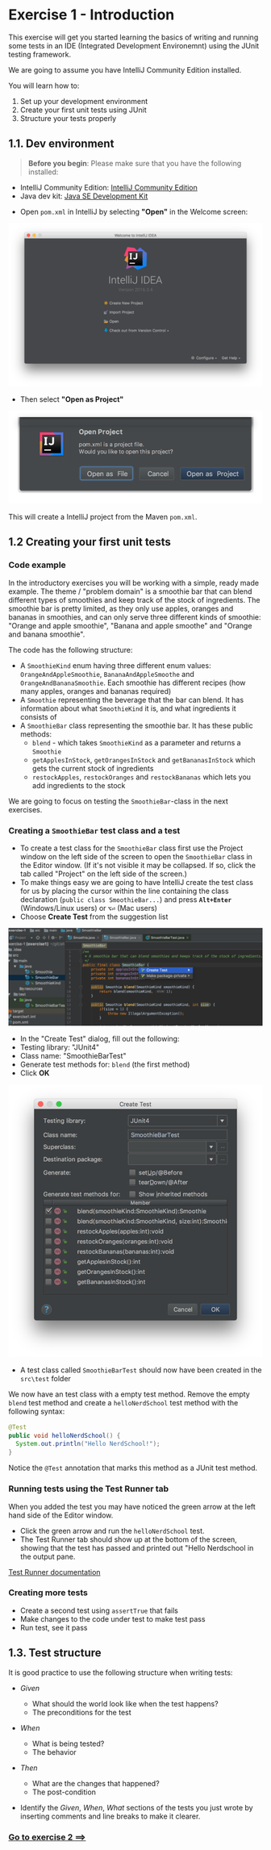 # Exercise 1 - Introduction

This exercise will get you started learning the basics of writing and running some tests in an IDE (Integrated Development Environemnt) using the JUnit testing framework.

We are going to assume you have IntelliJ Community Edition installed.

You will learn how to:

1. Set up your development environment
2. Create your first unit tests using JUnit
3. Structure your tests properly

## 1.1. Dev environment

> **Before you begin**: Please make sure that you have the following installed:
- IntelliJ Community Edition: [IntelliJ Community Edition](https://www.jetbrains.com/idea/download/)
- Java dev kit: [Java SE Development Kit](http://www.oracle.com/technetwork/java/javase/downloads/jdk8-downloads-2133151.html)


* Open `pom.xml` in IntelliJ by selecting **"Open"** in the Welcome screen:

![](../images/intellij-open.png)

* Then select **"Open as Project"**

![](../images/intellij-open-as-project.png)

This will create a IntelliJ project from the Maven `pom.xml`.

## 1.2 Creating your first unit tests

### Code example
In the introductory exercises you will be working with a simple, ready made example. The theme / "problem domain" is a smoothie bar that can blend different types of smoothies and keep track of the stock of ingredients. The smoothie bar is pretty limited, as they only use apples, oranges and bananas in smoothies, and can only serve three different kinds of smoothie: "Orange and apple smoothie", "Banana and apple smoothe" and "Orange and banana smoothie".

The code has the following structure:

- A `SmoothieKind` enum having three different enum values: `OrangeAndAppleSmoothie`, `BananaAndAppleSmoothe` and `OrangeAndBananaSmoothie`. Each smoothie has different recipes (how many apples, oranges and bananas required)
- A `Smoothie` representing the beverage that the bar can blend. It has information about what `SmoothieKind` it is, and what ingredients it consists of
- A `SmoothieBar` class representing the smoothie bar. It has these public methods:
  - `blend` - which takes `SmoothieKind` as a parameter and returns a `Smoothie`
  - `getApplesInStock`, `getOrangesInStock` and `getBananasInStock` which gets the current stock of ingredients
  - `restockApples`, `restockOranges` and  `restockBananas` which lets you add ingredients to the stock

We are going to focus on testing the `SmoothieBar`-class in the next exercises.

### Creating a `SmoothieBar` test class and a test

- To create a test class for the `SmoothieBar` class first use the Project window on the left side of the screen to open the `SmoothieBar` class in the Editor window. (If it's not visible it may be collapsed. If so, click the tab called "Project" on the left side of the screen.)
- To make things easy we are going to have IntelliJ create the test class for us by placing the cursor within the line containing the class declaration (`public class SmoothieBar...`) and press **`Alt+Enter`** (Windows/Linux users) or **`⌥⏎`** (Mac users)
- Choose **Create Test** from the suggestion list

![Suggestion list](../images/intellij-create-test.png)

- In the "Create Test" dialog, fill out the following:
 - Testing library: "JUnit4"
 - Class name: "SmoothieBarTest"
 - Generate test methods for: `blend` (the first method)
- Click **OK**

![Create test dialog](../images/intellij-create-test-dialog.png)

- A test class called `SmoothieBarTest` should now have been created in the `src\test` folder

We now have an test class with a empty test method. Remove the empty `blend` test method and create a `helloNerdSchool` test method with the following syntax:

```java
@Test
public void helloNerdSchool() {
  System.out.println("Hello NerdSchool!");
}
```

Notice the `@Test` annotation that marks this method as a JUnit test method.

### Running tests using the Test Runner tab

When you added the test you may have noticed the green arrow at the left hand side of the Editor window.

- Click the green arrow and run the `helloNerdSchool` test.
- The Test Runner tab should show up at the bottom of the screen, showing that the test has passed and printed out "Hello Nerdschool in the output pane.

[Test Runner documentation](https://www.jetbrains.com/help/idea/2016.3/test-runner-tab.html)

### Creating more tests
- Create a second test using `assertTrue` that fails
- Make changes to the code under test to make test pass
- Run test, see it pass

## 1.3. Test structure

It is good practice to use the following structure when writing tests:

- _Given_
  - What should the world look like when the test happens?
  - The preconditions for the test
- _When_
  - What is being tested?
  - The behavior
- _Then_
  - What are the changes that happened?
  - The post-condition


- Identify the _Given_, _When_, _What_ sections of the tests you just wrote by inserting comments and line breaks to make it clearer.

### [Go to exercise 2 ==>](../exercise-2/README.md)
